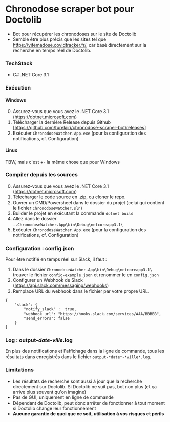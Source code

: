 # Chronodose scraper bot pour Doctolib
- Bot pour récupérer les chronodoses sur le site de Doctolib
- Semble être plus précis que les sites tel que https://vitemadose.covidtracker.fr/, car basé directement sur la recherche en temps réel de Doctolib.

### TechStack
- C# .NET Core 3.1

### Exécution
#### Windows 
0. Assurez-vous que vous avez le .NET Core 3.1 (https://dotnet.microsoft.com)
1. Télécharger la dernière Release depuis Github [https://github.com/turekjiri/chronodose-scraper-bot/releases] 
2. Exécuter `ChronodoseWatcher.App.exe` (pour la configuration des notifications, cf. Configuration)

#### Linux
TBW, mais c'est +- la même chose que pour Windows

### Compiler depuis les sources
0. Assurez-vous que vous avez le .NET Core 3.1 (https://dotnet.microsoft.com)
1. Télecharger le code source en .zip, ou cloner le repo.
2. Ouvrer un CMD/Powersheel dans le dossier du projet (celui qui contient le fichier `ChronodoseWatcher.sln`)
3. Builder le projet en exécutant la commande `dotnet build`
4. Allez dans le dossier `..ChronodoseWatcher.App\bin\Debug\netcoreapp3.1\`
5. Exécuter `ChronodoseWatcher.App.exe` (pour la configuration des notifications, cf. Configuration)

### Configuration : config.json
Pour être notifié en temps réel sur Slack, il faut :
1. Dans le dossier `ChronodoseWatcher.App\bin\Debug\netcoreapp3.1\` trouver le fichier `config-example.json` et renommer le en `config.json`
2. Configurer un Webhook de Slack (https://api.slack.com/messaging/webhooks)
3. Remplace URL du webhook dans le fichier par votre propre URL.
```
{
    "slack": {
        "notify_slack" :  true, 
        "webhook_url": "https://hooks.slack.com/services/AAA/BBBBB",
        "send_errors": false
    }
}
```
### Log : output-*date*-*ville*.log
En plus des notifications et l'affichage dans la ligne de commande, tous les résultats dans enregistrés dans le fichier `output-*date*-*ville*.log`.

### Limitations
- Les résultats de recherche sont aussi à jour que la recherche directement sur Doctolib. Si Doctolib ne suit pas, bot non plus (et ça arrive plus souvent qu'on imagine)
- Pas de GUI, uniquement en ligne de commande
- Dépendant de Doctolib, peut donc arrêter de fonctionner à tout moment si Doctolib change leur fonctionnement
- **Aucune garantie de quoi que ce soit, utilisation à vos risques et périls**
